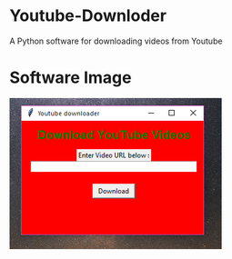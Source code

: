 # Youtube-Downloder
A Python software for downloading videos from Youtube

# Software Image
![](imageYT.PNG)
